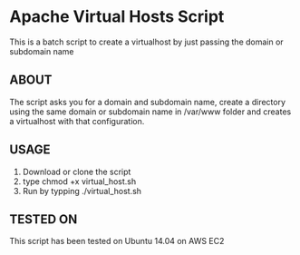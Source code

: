Apache Virtual Hosts Script
===========

This is a batch script to create a virtualhost by just passing the domain or subdomain name

## ABOUT ##

The script asks you for a domain and subdomain name, create a directory using the same domain or subdomain name in /var/www folder and creates a virtualhost with that configuration.

## USAGE ##

1. Download or clone the script
2. type chmod +x virtual_host.sh
3. Run by typping ./virtual_host.sh

## TESTED ON ##

This script has been tested on Ubuntu 14.04 on AWS EC2
